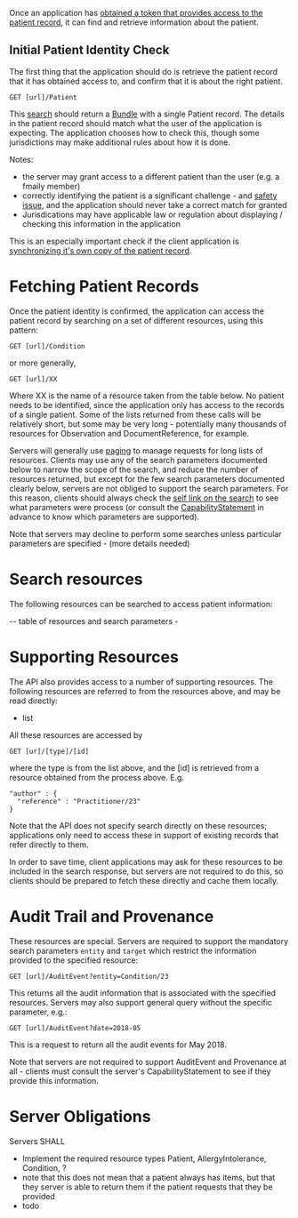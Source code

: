 Once an application has [obtained a token that provides access to the patient record](access.html), it can 
find and retrieve information about the patient. 

## Initial Patient Identity Check 

The first thing that the application should do is retrieve the patient record that it has obtained access to,
and confirm that it is about the right patient.

    GET [url]/Patient

This [search](http://hl7.org/fhir/http.html#search) should return a [Bundle](http://hl7.org/fhir/bundle.html) with a single Patient record.
The details in the patient record should match what the user of the application is expecting. The application chooses how to check this, though some jurisdictions may make additional rules about how it is done. 

Notes:
* the server may grant access to a different patient than the user (e.g. a fmaily member)
* correctly identifying the patient is a significant challenge - and [safety issue](safety.html), and the application should never take a correct match for granted
* Jurisdications may have applicable law or regulation about displaying / checking this information in the application

This is an especially important check if the client application is [synchronizing it's own copy of the patient record](synchronization.html).

# Fetching Patient Records 

Once the patient identity is confirmed, the application can access the patient record by searching on a set of different resources, using this pattern:

    GET [url]/Condition
    
or more generally, 

    GET [url]/XX

Where XX is the name of a resource taken from the table below. No patient needs to be identified, since the application only has 
access to the records of a single patient. Some of the lists returned from these calls will be relatively short, but some may 
be very long - potentially many thousands of resources for Observation and DocumentReference, for example. 

Servers will generally use [paging](http://hl7.org/fhir/http.html#paging) to manage requests for long lists of resources. 
Clients may use any of the search parameters documented below to narrow the scope of the search, and reduce the number
of resources returned, but except for the few search parameters documented clearly below, servers are not obliged to support
the search parameters. For this reason, clients should always check the [self link on the search](http://hl7.org/fhir/search.html#errors) to see what parameters
were process (or consult the [CapabilityStatement](CapabilityStatement-ipa-server.html) in advance to know which parameters are supported). 

Note that servers may decline to perform some searches unless particular parameters are specified - (more details needed)

# Search resources 

The following resources can be searched to access patient information:

-- table of resources and search parameters -

# Supporting Resources

The API also provides access to a number of supporting resources. The following resources are referred to from the 
resources above, and may be read directly:

* list

All these resources are accessed by 

    GET [ur]/[type]/[id]
    
where the type is from the list above, and the [id] is retrieved from a resource obtained from the process above.
E.g. 

    "author" : {
      "reference" : "Practitioner/23"
    }

Note that the API does not specify search directly on these resources; applications only need to access these 
in support of existing records that refer directly to them. 

In order to save time, client applications may ask for these resources to be included in the search response, but
servers are not required to do this, so clients should be prepared to fetch these directly and cache them locally. 

# Audit Trail and Provenance

These resources are special. Servers are required to support the mandatory search parameters ```entity``` and ```target```
which restrict the information provided to the specified resource:

    GET [url]/AuditEvent?entity=Condition/23
    
This returns all the audit information that is associated with the specified resources. Servers may also support 
general query without the specific parameter, e.g.:

    GET [url]/AuditEvent?date=2018-05 
    
This is a request to return all the audit events for May 2018. 

Note that servers are not required to support AuditEvent and Provenance at all - clients must consult the 
server's CapabilityStatement to see if they provide this information.


# Server Obligations

Servers SHALL

* Implement the required resource types Patient, AllergyIntolerance, Condition, ?
 * note that this does not mean that a patient always has items, but that they server is able to return them if the patient requests that they be provided
* todo
